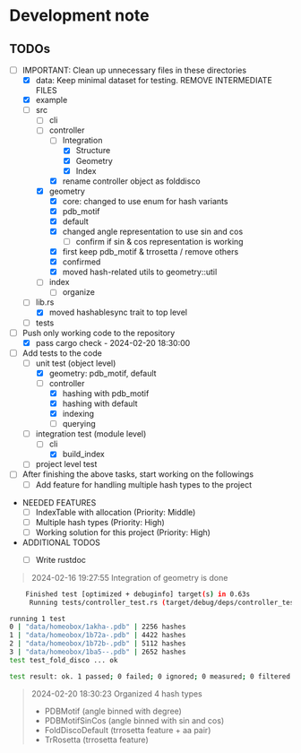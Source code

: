 # Development note

## TODOs 
- [ ] IMPORTANT: Clean up unnecessary files in these directories
  - [x] data: Keep minimal dataset for testing. REMOVE INTERMEDIATE FILES
  - [x] example
  - [ ] src
    - [ ] cli
    - [ ] controller
      - [ ] Integration 
        - [x] Structure
        - [x] Geometry
        - [x] Index
      - [x] rename controller object as folddisco
    - [x] geometry
      - [x] core: changed to use enum for hash variants
      - [x] pdb_motif
      - [x] default
      - [x] changed angle representation to use sin and cos
        - [ ] confirm if sin & cos representation is working
      - [x] first keep pdb_motif & trrosetta / remove others
      - [x] confirmed
      - [x] moved hash-related utils to geometry::util
    - [ ] index
      - [ ] organize 
  - [ ] lib.rs
    - [x] moved hashablesync trait to top level
  - [ ] tests
- [ ] Push only working code to the repository
  - [x] pass cargo check - 2024-02-20 18:30:00
- [ ] Add tests to the code
  - [ ] unit test (object level)
    - [x] geometry: pdb_motif, default
    - [ ] controller
      - [x] hashing with pdb_motif
      - [x] hashing with default
      - [x] indexing
      - [ ] querying
  - [ ] integration test (module level)
      - [ ] cli
        - [x] build_index
  - [ ] project level test

- [ ] After finishing the above tasks, start working on the followings
    - [ ] Add feature for handling multiple hash types to the project

- NEEDED FEATURES
  - [ ] IndexTable with allocation (Priority: Middle)
  - [ ] Multiple hash types (Priority: High)
  - [ ] Working solution for this project (Priority: High)

- ADDITIONAL TODOS
  - [ ] Write rustdoc



<!-- https://stats.stackexchange.com/questions/218407/encoding-angle-data-for-neural-network -->

> 2024-02-16 19:27:55 Integration of geometry is done
```sh
    Finished test [optimized + debuginfo] target(s) in 0.63s
     Running tests/controller_test.rs (target/debug/deps/controller_test-28fe139faa771367)

running 1 test
0 | "data/homeobox/1akha-.pdb" | 2256 hashes
1 | "data/homeobox/1b72a-.pdb" | 4422 hashes
2 | "data/homeobox/1b72b-.pdb" | 5112 hashes
3 | "data/homeobox/1ba5--.pdb" | 2652 hashes
test test_fold_disco ... ok

test result: ok. 1 passed; 0 failed; 0 ignored; 0 measured; 0 filtered out; finished in 0.01s
```

> 2024-02-20 18:30:23 Organized 4 hash types
> - PDBMotif (angle binned with degree)
> - PDBMotifSinCos (angle binned with sin and cos)
> - FoldDiscoDefault (trrosetta feature + aa pair)
> - TrRosetta (trrosetta feature)